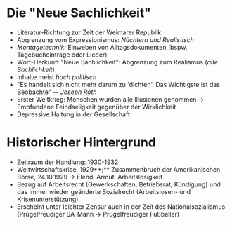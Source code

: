 # Die "Neue Sachlichkeit"

-   Literatur-Richtung zur Zeit der Weimarer Republik
-   Abgrenzung vom Expressionismus: *Nüchtern und Realistisch*
-   *Montagetechnik:* Einweben von Alltagsdokumenten (bspw.
    Tagebucheinträge oder Lieder)
-   Wort-Herkunft "Neue Sachlichkeit": Abgrenzung zum Realismus (*alte
    Sachlichkeit*)
-   Inhalte meist *hoch politisch*
-   "Es handelt sich nicht mehr darum zu 'dichten'. Das Wichtigste ist
    das Beobachte" -- *Joseph Roth*
-   Erster Weltkrieg: Menschen wurden alle Illusionen genommen →
    Empfundene Feindseligkeit gegenüber der Wirklichkeit
-   Depressive Haltung in der Gesellschaft

# Historischer Hintergrund

-   Zeitraum der Handlung: 1930-1932
-   Weltwirtschaftskrise, 1929**;** Zusammenbruch der Amerikanischen
    Börse, 24.10.1929 → Elend, Armut, Arbeitslosigkeit
-   Bezug auf Arbeitsrecht (Gewerkschaften, Betriebsrat, Kündigung) und das
    immer wieder geänderte Sozialrecht (Arbeitslosen- und
    Krisenunterstützung)
-   Erscheint unter leichter Zensur auch in der Zeit des Nationalsozialismus
    (Prügelfreudiger SA-Mann → Prügelfreudiger Fußballer)
